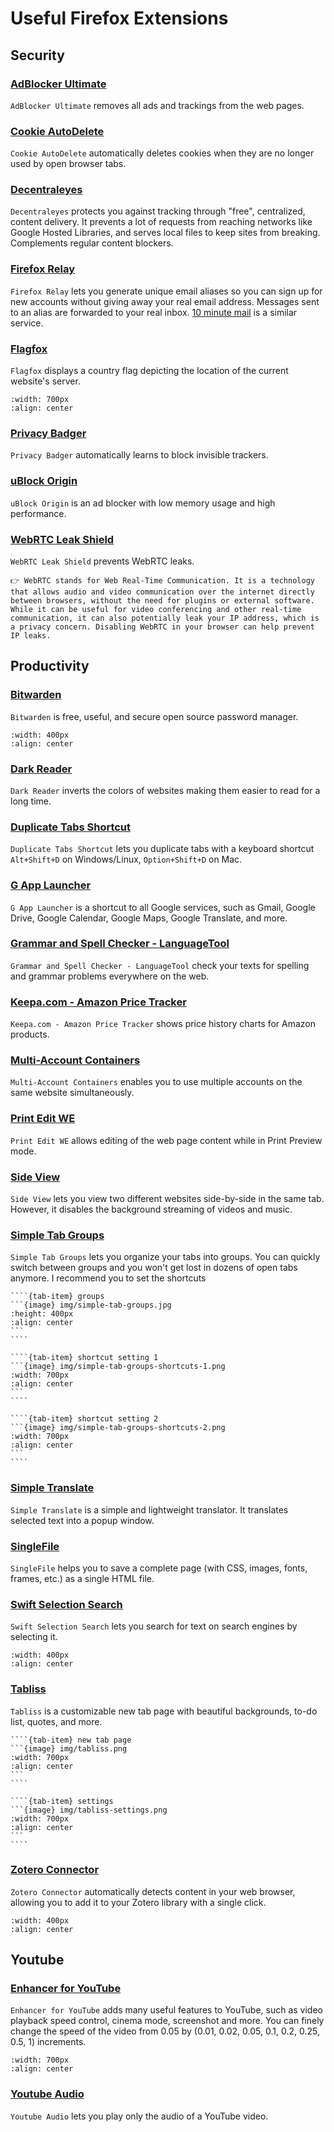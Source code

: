 # Useful Firefox Extensions

## Security
### [AdBlocker Ultimate](https://addons.mozilla.org/en-US/firefox/addon/adblocker-ultimate/)
`AdBlocker Ultimate` removes all ads and trackings from the web pages.

### [Cookie AutoDelete](https://addons.mozilla.org/en-US/firefox/addon/cookie-autodelete/)
`Cookie AutoDelete` automatically deletes cookies when they are no longer used by open browser tabs.

### [Decentraleyes](https://addons.mozilla.org/en-US/firefox/addon/decentraleyes/)
`Decentraleyes` protects you against tracking through "free", centralized, content delivery. It prevents a lot of requests from reaching networks like Google Hosted Libraries, and serves local files to keep sites from breaking. Complements regular content blockers.

### [Firefox Relay](https://addons.mozilla.org/en-US/firefox/addon/private-relay/)
`Firefox Relay` lets you generate unique email aliases so you can sign up for new accounts without giving away your real email address. Messages sent to an alias are forwarded to your real inbox. [10 minute mail](../usefulWebApps/usefulWebApps.md#10-minutes-mail) is a similar service.

### [Flagfox](https://addons.mozilla.org/en-US/firefox/addon/flagfox/)
`Flagfox` displays a country flag depicting the location of the current website's server.
```{image} img/flagfox.png
:width: 700px
:align: center
```

### [Privacy Badger](https://addons.mozilla.org/en-US/firefox/addon/privacy-badger17/)
`Privacy Badger` automatically learns to block invisible trackers.

### [uBlock Origin](https://addons.mozilla.org/en-US/firefox/addon/ublock-origin/)
`uBlock Origin` is an ad blocker with low memory usage and high performance.

### [WebRTC Leak Shield](https://addons.mozilla.org/en-US/firefox/addon/webrtc-leak-shield/)
`WebRTC Leak Shield` prevents WebRTC leaks.

```{admonition} WebRTC
👉 WebRTC stands for Web Real-Time Communication. It is a technology that allows audio and video communication over the internet directly between browsers, without the need for plugins or external software. While it can be useful for video conferencing and other real-time communication, it can also potentially leak your IP address, which is a privacy concern. Disabling WebRTC in your browser can help prevent IP leaks.
```


## Productivity
### [Bitwarden](https://addons.mozilla.org/en-US/firefox/addon/bitwarden-password-manager/)
`Bitwarden` is free, useful, and secure open source password manager.
```{image} img/bitwarden-extension.png
:width: 400px
:align: center
```

### [Dark Reader](https://addons.mozilla.org/en-US/firefox/addon/darkreader/)
`Dark Reader` inverts the colors of websites making them easier to read for a long time.

### [Duplicate Tabs Shortcut](https://addons.mozilla.org/en-US/firefox/addon/duplicate-tab-shortcut/)
`Duplicate Tabs Shortcut` lets you duplicate tabs with a keyboard shortcut `Alt+Shift+D` on Windows/Linux, `Option+Shift+D` on Mac.

### [G App Launcher](https://addons.mozilla.org/en-US/firefox/addon/google-shortcuts-all-google-se/)
`G App Launcher` is a shortcut to all Google services, such as Gmail, Google Drive, Google Calendar, Google Maps, Google Translate, and more.

### [Grammar and Spell Checker - LanguageTool](https://addons.mozilla.org/en-US/firefox/addon/languagetool/)
`Grammar and Spell Checker - LanguageTool` check your texts for spelling and grammar problems everywhere on the web.

### [Keepa.com - Amazon Price Tracker](https://addons.mozilla.org/en-US/firefox/addon/keepa/)
`Keepa.com - Amazon Price Tracker` shows price history charts for Amazon products.

### [Multi-Account Containers](https://addons.mozilla.org/en-US/firefox/addon/multi-account-containers/)
`Multi-Account Containers` enables you to use multiple accounts on the same website simultaneously.

### [Print Edit WE](https://addons.mozilla.org/en-US/firefox/addon/print-edit-we/)
`Print Edit WE` allows editing of the web page content while in Print Preview mode.

### [Side View](https://addons.mozilla.org/en-US/firefox/addon/side-view/)
`Side View` lets you view two different websites side-by-side in the same tab. However, it disables the background streaming of videos and music.

### [Simple Tab Groups](https://addons.mozilla.org/en-US/firefox/addon/simple-tab-groups/)
`Simple Tab Groups` lets you organize your tabs into groups. You can quickly switch between groups and you won't get lost in dozens of open tabs anymore. I recommend you to set the shortcuts

`````{tab-set}
````{tab-item} groups
```{image} img/simple-tab-groups.jpg
:height: 400px
:align: center
```
````

````{tab-item} shortcut setting 1
```{image} img/simple-tab-groups-shortcuts-1.png
:width: 700px
:align: center
```
````

````{tab-item} shortcut setting 2
```{image} img/simple-tab-groups-shortcuts-2.png
:width: 700px
:align: center
```
````
`````

### [Simple Translate](https://addons.mozilla.org/en-US/firefox/addon/simple-translate/)
`Simple Translate` is a simple and lightweight translator. It translates selected text into a popup window.

### [SingleFile](https://addons.mozilla.org/en-US/firefox/addon/single-file/)
`SingleFile` helps you to save a complete page (with CSS, images, fonts, frames, etc.) as a single HTML file.

### [Swift Selection Search](https://addons.mozilla.org/en-US/firefox/addon/swift-selection-search/)
`Swift Selection Search` lets you search for text on search engines by selecting it.
```{image} img/swift-selection-search.png
:width: 400px
:align: center
```

### [Tabliss](https://addons.mozilla.org/en-US/firefox/addon/tabliss/)
`Tabliss` is a customizable new tab page with beautiful backgrounds, to-do list, quotes, and more.
`````{tab-set}
````{tab-item} new tab page
```{image} img/tabliss.png
:width: 700px
:align: center
```
````

````{tab-item} settings
```{image} img/tabliss-settings.png
:width: 700px
:align: center
```
````
`````

### [Zotero Connector](https://www.zotero.org/download/connectors)
`Zotero Connector` automatically detects content in your web browser, allowing you to add it to your Zotero library with a single click.
```{image} img/zotero-connector.png
:width: 400px
:align: center
```

## Youtube
### [Enhancer for YouTube](https://addons.mozilla.org/en-US/firefox/addon/enhancer-for-youtube/)
`Enhancer for YouTube` adds many useful features to YouTube, such as video playback speed control, cinema mode, screenshot and more. You can finely change the speed of the video from 0.05 by (0.01, 0.02, 0.05, 0.1, 0.2, 0.25, 0.5, 1) increments.
```{image} img/enhancer-for-youtube.png
:width: 700px
:align: center
```

### [Youtube Audio](https://addons.mozilla.org/en-US/firefox/addon/youtube-audio/)
`Youtube Audio` lets you play only the audio of a YouTube video.